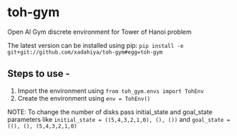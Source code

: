 # toh-gym
Open AI Gym discrete environment for Tower of Hanoi problem

The latest version can be installed using pip:
`
pip install -e git+git://github.com/xadahiya/toh-gym#egg=toh-gym
`


## Steps to use -
1. Import the environment using `from toh_gym.envs import TohEnv`
2. Create the environment using `env = TohEnv()`

NOTE: To change the number of disks pass initial_state and goal_state parameters like `initial_state = ((5,4,3,2,1,0), (), ())` and `goal_state = ((), (), (5,4,3,2,1,0)`  
